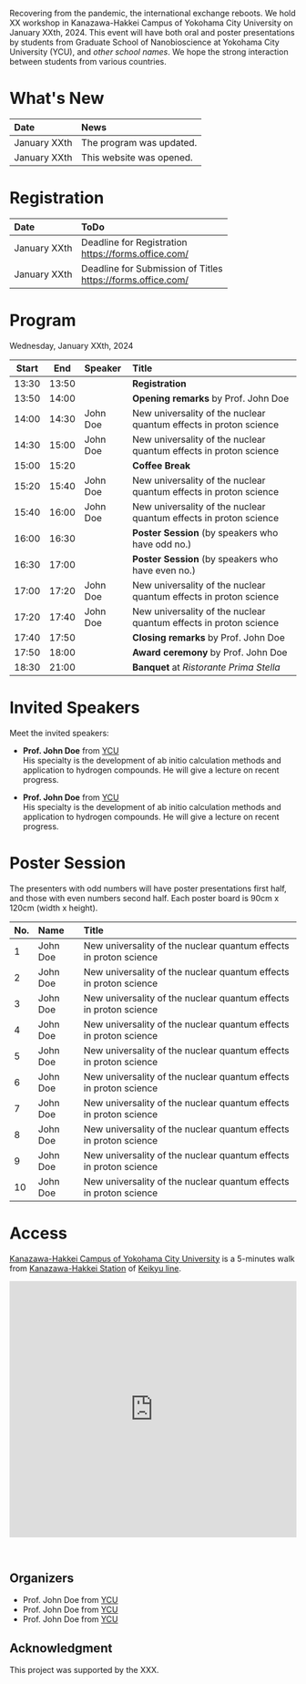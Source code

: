 Recovering from the pandemic, the international exchange reboots. We hold XX workshop in Kanazawa-Hakkei Campus of Yokohama City University on January XXth, 2024. This event will have both oral and poster presentations by students from Graduate School of Nanobioscience at Yokohama City University (YCU), and _other school names_. We hope the strong interaction between students from various countries.

# What's New

| Date | News |
| :--- | :--- |
| January XXth | The program was updated. |
| January XXth | This website was opened. |

# Registration

| Date | ToDo |
| :--- | :--- |
| January XXth | Deadline for Registration <br> https://forms.office.com/ |
| January XXth | Deadline for Submission of Titles <br> https://forms.office.com/ |

# Program

Wednesday, January XXth, 2024

| Start | End   | Speaker | Title |
| :---: | :---: | :------ | :---- |
| 13:30 | 13:50 | | **Registration** |
| 13:50 | 14:00 | | **Opening remarks** by Prof. John Doe |
| 14:00 | 14:30 | John Doe | New universality of the nuclear quantum effects in proton science |
| 14:30 | 15:00 | John Doe | New universality of the nuclear quantum effects in proton science |
| 15:00 | 15:20 | | **Coffee Break** |
| 15:20 | 15:40 | John Doe | New universality of the nuclear quantum effects in proton science |
| 15:40 | 16:00 | John Doe | New universality of the nuclear quantum effects in proton science |
| 16:00 | 16:30 | | **Poster Session** (by speakers who have odd no.) |
| 16:30 | 17:00 | | **Poster Session** (by speakers who have even no.) |
| 17:00 | 17:20 | John Doe | New universality of the nuclear quantum effects in proton science |
| 17:20 | 17:40 | John Doe | New universality of the nuclear quantum effects in proton science |
| 17:40 | 17:50 | | **Closing remarks** by Prof. John Doe |
| 17:50 | 18:00 | | **Award ceremony** by Prof. John Doe |
| 18:30 | 21:00 | | **Banquet** at _Ristorante Prima Stella_ |

# Invited Speakers

Meet the invited speakers:

- __Prof. John Doe__ from [YCU](https://www-user.yokohama-cu.ac.jp/~tachi/member.html)
  <br>His specialty is the development of ab initio calculation methods and application to hydrogen compounds. He will give a lecture on recent progress.

- __Prof. John Doe__ from [YCU](https://www-user.yokohama-cu.ac.jp/~tachi/member.html)
  <br>His specialty is the development of ab initio calculation methods and application to hydrogen compounds. He will give a lecture on recent progress.

# Poster Session

The presenters with odd numbers will have poster presentations first half, and those with even numbers second half. Each poster board is 90cm x 120cm (width x height).

| No. | Name | Title |
| :-- | :--- | :---- |
|  1 | John Doe | New universality of the nuclear quantum effects in proton science |
|  2 | John Doe | New universality of the nuclear quantum effects in proton science |
|  3 | John Doe | New universality of the nuclear quantum effects in proton science |
|  4 | John Doe | New universality of the nuclear quantum effects in proton science |
|  5 | John Doe | New universality of the nuclear quantum effects in proton science |
|  6 | John Doe | New universality of the nuclear quantum effects in proton science |
|  7 | John Doe | New universality of the nuclear quantum effects in proton science |
|  8 | John Doe | New universality of the nuclear quantum effects in proton science |
|  9 | John Doe | New universality of the nuclear quantum effects in proton science |
| 10 | John Doe | New universality of the nuclear quantum effects in proton science |

# Access

[Kanazawa-Hakkei Campus of Yokohama City University](https://goo.gl/maps/UwE5dQeStBsi8jVu5) is a 5-minutes walk from [Kanazawa-Hakkei Station](https://maps.app.goo.gl/mWU5TP94mPia5UZX8) of [Keikyu line](https://www.haneda-tokyo-access.com/en/).

<iframe src="https://www.google.com/maps/embed?pb=!1m14!1m8!1m3!1d13019.591406458434!2d139.5989118!3d35.333358!3m2!1i1024!2i768!4f13.1!3m3!1m2!1s0x601843fd143d2285%3A0xa2bfcf87b9aac00d!2sYokohama%20City%20University%20Kanazawa-Hakkei%20Campus!5e0!3m2!1sen!2sjp!4v1704183177009!5m2!1sen!2sjp" width="600" height="450" style="border:0;margin-bottom:30px; max-width: 100%;" allowfullscreen="" loading="lazy" referrerpolicy="no-referrer-when-downgrade"></iframe>

## Organizers

- Prof. John Doe from [YCU](https://www-user.yokohama-cu.ac.jp/~tachi/member.html)
- Prof. John Doe from [YCU](https://www-user.yokohama-cu.ac.jp/~tachi/member.html)
- Prof. John Doe from [YCU](https://www-user.yokohama-cu.ac.jp/~tachi/member.html)

## Acknowledgment

This project was supported by the XXX.
